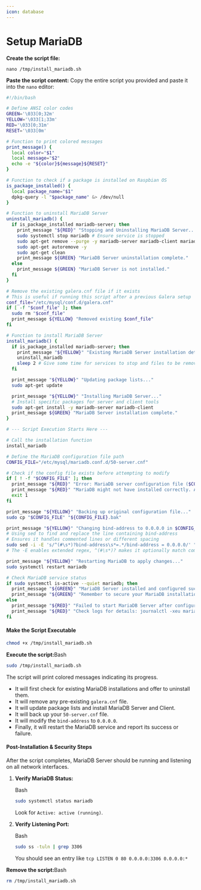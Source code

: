 ```yaml
---
icon: database
---
```


# Setup MariaDB

**Create the script file:**&#x20;

```
nano /tmp/install_mariadb.sh
```

**Paste the script content:** Copy the entire script you provided and paste it into the `nano` editor:

```bash
#!/bin/bash

# Define ANSI color codes
GREEN='\033[0;32m'
YELLOW='\033[1;33m'
RED='\033[0;31m'
RESET='\033[0m'

# Function to print colored messages
print_message() {
  local color="$1"
  local message="$2"
  echo -e "${color}${message}${RESET}"
}

# Function to check if a package is installed on Raspbian OS
is_package_installed() {
  local package_name="$1"
  dpkg-query -l "$package_name" &> /dev/null
}

# Function to uninstall MariaDB Server
uninstall_mariadb() {
  if is_package_installed mariadb-server; then
    print_message "${RED}" "Stopping and Uninstalling MariaDB Server..."
    sudo systemctl stop mariadb # Ensure service is stopped
    sudo apt-get remove --purge -y mariadb-server mariadb-client mariadb-common # Include client/common for a cleaner removal
    sudo apt-get autoremove -y
    sudo apt-get clean
    print_message ${GREEN} "MariaDB Server uninstallation complete."
  else
    print_message ${GREEN} "MariaDB Server is not installed."
  fi
}

# Remove the existing galera.cnf file if it exists
# This is useful if running this script after a previous Galera setup
conf_file="/etc/mysql/conf.d/galera.cnf"
if [ -f "$conf_file" ]; then
  sudo rm "$conf_file"
  print_message ${YELLOW} "Removed existing $conf_file"
fi

# Function to install MariaDB Server
install_mariadb() {
  if is_package_installed mariadb-server; then
    print_message "${YELLOW}" "Existing MariaDB Server installation detected. Attempting to uninstall first..."
    uninstall_mariadb
    sleep 2 # Give some time for services to stop and files to be removed
  fi

  print_message "${YELLOW}" "Updating package lists..."
  sudo apt-get update

  print_message "${YELLOW}" "Installing MariaDB Server..."
  # Install specific packages for server and client tools
  sudo apt-get install -y mariadb-server mariadb-client
  print_message ${GREEN} "MariaDB Server installation complete."
}

# --- Script Execution Starts Here ---

# Call the installation function
install_mariadb

# Define the MariaDB configuration file path
CONFIG_FILE="/etc/mysql/mariadb.conf.d/50-server.cnf"

# Check if the config file exists before attempting to modify
if [ ! -f "$CONFIG_FILE" ]; then
  print_message "${RED}" "Error: MariaDB server configuration file ($CONFIG_FILE) not found."
  print_message "${RED}" "MariaDB might not have installed correctly. Aborting configuration changes."
  exit 1
fi

print_message "${YELLOW}" "Backing up original configuration file..."
sudo cp "$CONFIG_FILE" "${CONFIG_FILE}.bak"

print_message "${YELLOW}" "Changing bind-address to 0.0.0.0 in $CONFIG_FILE..."
# Using sed to find and replace the line containing bind-address
# Ensures it handles commented lines or different spacing
sudo sed -i -E 's/^(#\s*)?bind-address\s*=.*/bind-address = 0.0.0.0/' "$CONFIG_FILE"
# The -E enables extended regex, ^(#\s*)? makes it optionally match commented lines

print_message "${YELLOW}" "Restarting MariaDB to apply changes..."
sudo systemctl restart mariadb

# Check MariaDB service status
if sudo systemctl is-active --quiet mariadb; then
  print_message "${GREEN}" "MariaDB Server installed and configured successfully. It is now listening on 0.0.0.0."
  print_message "${GREEN}" "Remember to secure your MariaDB installation, e.g., using 'sudo mysql_secure_installation'."
else
  print_message "${RED}" "Failed to start MariaDB Server after configuration changes."
  print_message "${RED}" "Check logs for details: journalctl -xeu mariadb"
fi
```

#### **Make the Script Executable**

```bash
chmod +x /tmp/install_mariadb.sh
```

**Execute the script:**&#x42;ash

```bash
sudo /tmp/install_mariadb.sh
```

The script will print colored messages indicating its progress.

* It will first check for existing MariaDB installations and offer to uninstall them.
* It will remove any pre-existing `galera.cnf` file.
* It will update package lists and install MariaDB Server and Client.
* It will back up your `50-server.cnf` file.
* It will modify the `bind-address` to `0.0.0.0`.
* Finally, it will restart the MariaDB service and report its success or failure.

#### **Post-Installation & Security Steps**

After the script completes, MariaDB Server should be running and listening on all network interfaces.

1.  **Verify MariaDB Status:**

    Bash

    ```bash
    sudo systemctl status mariadb
    ```

    Look for `Active: active (running)`.
2.  **Verify Listening Port:**

    Bash

    ```bash
    sudo ss -tuln | grep 3306
    ```

    You should see an entry like `tcp LISTEN 0 80 0.0.0.0:3306 0.0.0.0:*`

**Remove the script:**&#x42;ash

```bash
rm /tmp/install_mariadb.sh
```

